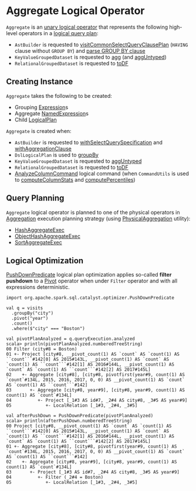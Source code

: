 # Aggregate Logical Operator

`Aggregate` is an [unary logical operator](LogicalPlan.md#UnaryNode) that represents the following high-level operators in a [logical query plan](LogicalPlan.md):

* `AstBuilder` is requested to [visitCommonSelectQueryClausePlan](../sql/AstBuilder.md#visitCommonSelectQueryClausePlan) (`HAVING` clause without `GROUP BY`) and [parse GROUP BY clause](../sql/AstBuilder.md#withAggregationClause)
* `KeyValueGroupedDataset` is requested to [agg](../basic-aggregation/KeyValueGroupedDataset.md#agg) (and [aggUntyped](../basic-aggregation/KeyValueGroupedDataset.md#aggUntyped))
* `RelationalGroupedDataset` is requested to [toDF](../basic-aggregation/RelationalGroupedDataset.md#toDF)

## Creating Instance

`Aggregate` takes the following to be created:

* <span id="groupingExpressions"> Grouping [Expression](../expressions/Expression.md)s
* <span id="aggregateExpressions"> Aggregate [NamedExpression](../expressions/NamedExpression.md)s
* <span id="child"> Child [LogicalPlan](LogicalPlan.md)

`Aggregate` is created when:

* `AstBuilder` is requested to [withSelectQuerySpecification](../sql/AstBuilder.md#withSelectQuerySpecification) and [withAggregationClause](../sql/AstBuilder.md#withAggregationClause)
* `DslLogicalPlan` is used to [groupBy](../catalyst-dsl/DslLogicalPlan.md#groupBy)
* `KeyValueGroupedDataset` is requested to [aggUntyped](../basic-aggregation/KeyValueGroupedDataset.md#aggUntyped)
* `RelationalGroupedDataset` is requested to [toDF](../basic-aggregation/RelationalGroupedDataset.md#toDF)
* [AnalyzeColumnCommand](AnalyzeColumnCommand.md) logical command (when `CommandUtils` is used to [computeColumnStats](../CommandUtils.md#computeColumnStats) and [computePercentiles](../CommandUtils.md#computePercentiles))

## Query Planning

`Aggregate` logical operator is planned to one of the physical operators in [Aggregation](../execution-planning-strategies/Aggregation.md) execution planning strategy (using [PhysicalAggregation](../PhysicalAggregation.md) utility):

* [HashAggregateExec](../physical-operators/HashAggregateExec.md)
* [ObjectHashAggregateExec](../physical-operators/ObjectHashAggregateExec.md)
* [SortAggregateExec](../physical-operators/SortAggregateExec.md)

## Logical Optimization

[PushDownPredicate](../logical-optimizations/PushDownPredicate.md) logical plan optimization applies so-called **filter pushdown** to a [Pivot](Pivot.md) operator when under `Filter` operator and with all expressions deterministic.

```text
import org.apache.spark.sql.catalyst.optimizer.PushDownPredicate

val q = visits
  .groupBy("city")
  .pivot("year")
  .count()
  .where($"city" === "Boston")

val pivotPlanAnalyzed = q.queryExecution.analyzed
scala> println(pivotPlanAnalyzed.numberedTreeString)
00 Filter (city#8 = Boston)
01 +- Project [city#8, __pivot_count(1) AS `count` AS `count(1) AS ``count```#142[0] AS 2015#143L, __pivot_count(1) AS `count` AS `count(1) AS ``count```#142[1] AS 2016#144L, __pivot_count(1) AS `count` AS `count(1) AS ``count```#142[2] AS 2017#145L]
02    +- Aggregate [city#8], [city#8, pivotfirst(year#9, count(1) AS `count`#134L, 2015, 2016, 2017, 0, 0) AS __pivot_count(1) AS `count` AS `count(1) AS ``count```#142]
03       +- Aggregate [city#8, year#9], [city#8, year#9, count(1) AS count(1) AS `count`#134L]
04          +- Project [_1#3 AS id#7, _2#4 AS city#8, _3#5 AS year#9]
05             +- LocalRelation [_1#3, _2#4, _3#5]

val afterPushDown = PushDownPredicate(pivotPlanAnalyzed)
scala> println(afterPushDown.numberedTreeString)
00 Project [city#8, __pivot_count(1) AS `count` AS `count(1) AS ``count```#142[0] AS 2015#143L, __pivot_count(1) AS `count` AS `count(1) AS ``count```#142[1] AS 2016#144L, __pivot_count(1) AS `count` AS `count(1) AS ``count```#142[2] AS 2017#145L]
01 +- Aggregate [city#8], [city#8, pivotfirst(year#9, count(1) AS `count`#134L, 2015, 2016, 2017, 0, 0) AS __pivot_count(1) AS `count` AS `count(1) AS ``count```#142]
02    +- Aggregate [city#8, year#9], [city#8, year#9, count(1) AS count(1) AS `count`#134L]
03       +- Project [_1#3 AS id#7, _2#4 AS city#8, _3#5 AS year#9]
04          +- Filter (_2#4 = Boston)
05             +- LocalRelation [_1#3, _2#4, _3#5]
```
